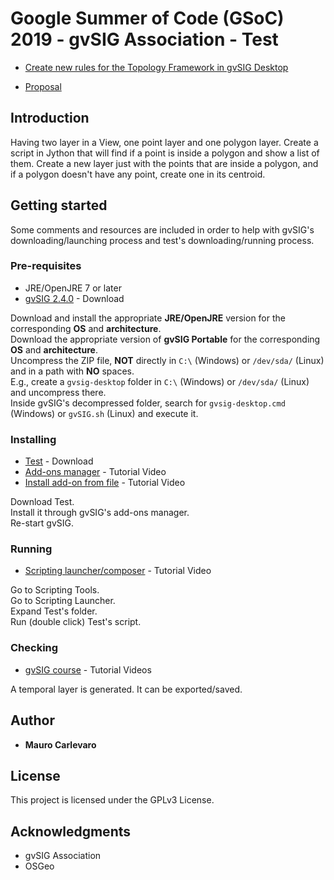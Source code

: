 # Google Summer of Code (GSoC) 2019 - gvSIG Association - Test

* [Create new rules for the Topology Framework in gvSIG Desktop](https://wiki.osgeo.org/wiki/GvSIG_GSoC_2019_Ideas)

* [Proposal](https://docs.google.com/document/d/1AWXqUTV04J442NZ_AKBopjKIHw6nHYfSHJMrCvnZSK0/edit?usp=sharing)

## Introduction
Having two layer in a View, one point layer and one polygon layer. Create a script in Jython that will find if a point is inside a polygon and show a list of them. Create a new layer just with the points that are inside a polygon, and if a polygon doesn't have any point, create one in its centroid.

## Getting started

Some comments and resources are included in order to help with gvSIG's downloading/launching process and test's downloading/running process.

### Pre-requisites

* JRE/OpenJRE 7 or later
* [gvSIG 2.4.0](http://www.gvsig.com/en/products/gvsig-desktop/downloads) - Download

Download and install the appropriate **JRE/OpenJRE** version for the corresponding **OS** and **architecture**.  
Download the appropriate version of **gvSIG Portable** for the corresponding **OS** and **architecture**.  
Uncompress the ZIP file, **NOT** directly in ```C:\``` (Windows) or ```/dev/sda/``` (Linux) and in a path with **NO** spaces.  
E.g., create a ```gvsig-desktop``` folder in ```C:\``` (Windows) or ```/dev/sda/``` (Linux) and uncompress there.  
Inside gvSIG's decompressed folder, search for ```gvsig-desktop.cmd``` (Windows) or ```gvSIG.sh``` (Linux) and execute it.

### Installing

* [Test](https://github.com/Maureque/GSoC_2019/releases) - Download
* [Add-ons manager](https://www.youtube.com/watch?v=PrGhD9qm8ok) - Tutorial Video
* [Install add-on from file](https://www.youtube.com/watch?v=2kcNanjW5Y8) - Tutorial Video

Download Test.  
Install it through gvSIG's add-ons manager.  
Re-start gvSIG.

### Running

* [Scripting launcher/composer](https://www.youtube.com/watch?v=ea5ZjpIEHaE) - Tutorial Video

Go to Scripting Tools.  
Go to Scripting Launcher.  
Expand Test's folder.  
Run (double click) Test's script.  

### Checking

* [gvSIG course](https://www.youtube.com/playlist?list=PLTwZbMzUIxFINjiceQ4yTauymW9d0jYVh) - Tutorial Videos

A temporal layer is generated. It can be exported/saved.

## Author

* **Mauro Carlevaro**

## License

This project is licensed under the GPLv3 License.
## Acknowledgments

* gvSIG Association
* OSGeo
